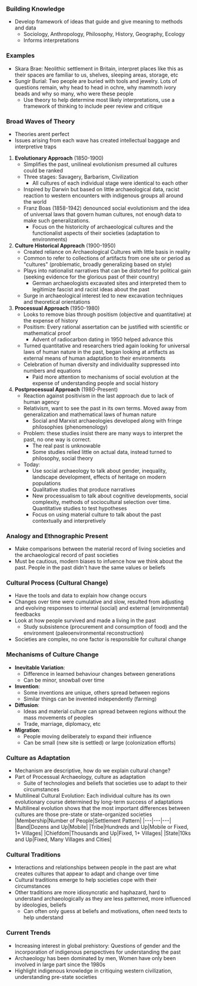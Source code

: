 ### Building Knowledge
 - Develop framework of ideas that guide and give meaning to methods and data
	 - Sociology, Anthropology, Philosophy, History, Geography, Ecology
	 - Informs interpretations

### Examples
 - Skara Brae: Neolithic settlement in Britain, interpret places like this as their spaces are familiar to us, shelves, sleeping areas, storage, etc
 - Sungir Burial: Two people are buried with tools and jewelry. Lots of questions remain, why head to head in ochre, why mammoth ivory beads and why so many, who were these people
	 - Use theory to help determine most likely interpretations, use a framework of thinking to include peer review and critique

### Broad Waves of Theory
 - Theories arent perfect
 - Issues arising from each wave has created intellectual baggage and interpretive traps
1. **Evolutionary Approach** (1850-1900)
	- Simplifies the past, unilineal evolutionism presumed all cultures could be ranked
	- Three stages: Savagery, Barbarism, Civilization
		- All cultures of each individual stage were identical to each other
	- Inspired by Darwin but based on little archaeological data, racist reaction to western encounters with indigenous groups all around the world
	- Franz Boas (1858-1942) denounced social evolutionism and the idea of universal laws that govern human cultures, not enough data to make such generalizations.
		- Focus on the historicity of archaeological cultures and the functionalist aspects of their societies (adaptation to environments)
2. **Culture Historical Appreach** (1900-1950)
	 - Created reliance on Archaeological Cultures with little basis in reality
	 - Common to refer to collections of artifacts from one site or period as "cultures" (problematic, broadly generalizing based on style)
	 - Plays into nationalist narratives that can be distorted for political gain (seeking evidence for the glorious past of their country)
		 - German archaeologists excavated sites and interpreted them to legitimize fascist and racist ideas about the past
	 - Surge in archaeological interest led to new excavation techniques and theoretical orientations
3. **Processual Approach** (1950-1980)
	 - Looks to remove bias through positism (objective and quantitative) at the expense of history
	 - Positism: Every rational assertation can be justified with scientific or mathematical proof
		 - Advent of radiocarbon dating in 1950 helped advance this
	 - Turned quantitative and researchers tried again looking for universal laws of human nature in the past, began looking at artifacts as external means of human adaptation to their environments
	 - Celebration of human diversity and individuality suppressed into numbers and equations
		 - Paid more attention to mechanisms of social evolution at the expense of understanding people and social history
4. **Postprocessual Approach** (1980-Present)
	 - Reaction against positivism in the last approach due to lack of human agency
	 - Relativism, want to see the past in its own terms. Moved away from generalization and mathematical laws of human nature
		 - Social and Marxist archaeologies developed along with fringe philosophies (phenomenology)
	 - Problem: these studies insist there are many ways to interpret the past, no one way is correct.
		 - The real past is unknowable
		 - Some studies relied little on actual data, instead turned to philosophy, social theory
	 - Today:
		 - Use social archaeology to talk about gender, inequality, landscape development, effects of heritage on modern populations
		 - Qualitative studies that produce narratives
		 - New processualism to talk about cognitive developments, social complexity, methods of sociocultural selection over time. Quantitative studies to test hypotheses
		 - Focus on using material culture to talk about the past contextually and interpretively

### Analogy and Ethnographic Present
 - Make comparisons between the material record of living societies and the archaeological record of past societies
 - Must be cautious, modern biases to infuence how we think about the past. People in the past didn't have the same values or beliefs

### Cultural Process (Cultural Change)
 - Have the tools and data to explain how change occurs
 - Changes over time were cumulative and slow, resulted from adjusting and evolving responses to internal (social) and external (environmental) feedbacks
 - Look at how people survived and made a living in the past
	 - Study subsistence (procurement and consumption of food) and the environment (paleoenvironmental reconstruction)
 - Societies are complex, no one factor is responsible for cultural change

### Mechanisms of Culture Change
 - **Inevitable Variation**: 
	 - Difference in learned behaviour changes between generations
	 - Can be minor, snowball over time
 - **Invention**:
	 - Some inventions are unique, others spread between regions
	 - Similar things can be invented independently (farming)
 - **Diffusion**:
	 - Ideas and material culture can spread between regions without the mass movements of peoples
	 - Trade, marriage, diplomacy, etc
 - **Migration**:
	 - People moving deliberately to expand their influence
	 - Can be small (new site is settled) or large (colonization efforts)

### Culture as Adaptation
 - Mechanism are descriptive, how do we explain cultural change?
 - Part of Processual Archaeology, culture as adaptation
	 - Suite of technologies and beliefs that societies use to adapt to their circumstances
 - Multilineal Cultural Evolution: Each individual culture has its own evolutionary course determined by long-term success of adaptations
 - Multilineal evolution shows that the most important differences between cultures are those pre-state or state-organized societies
|Membership|Number of People|Settlement Pattern|
|---|---|---|
|Band|Dozens and Up|Mobile|
|Tribe|Hundreds and Up|Mobile or Fixed, 1+ Villages|
|Chiefdom|Thousands and Up|Fixed, 1+ Villages|
|State|10ks and Up|Fixed, Many Villages and Cities|

### Cultural Traditions
 - Interactions and relationships between people in the past are what creates cultures that appear to adapt and change over time
 - Cultural traditions emerge to help societies cope with their circumstances
 - Other traditions are more idiosyncratic and haphazard, hard to understand archaeologically as they are less patterned, more influenced by ideologies, beliefs
	 - Can often only guess at beliefs and motivations, often need texts to help understand

### Current Trends
- Increasing interest in global prehistory: Questions of gender and the incorporation of indigenous perspectives for understanding the past
- Archaeology has been dominated by men, Women have only been involved in large part since the 1980s
- Highlight indigenous knowledge in critiquing western civilization, understanding pre-state societies